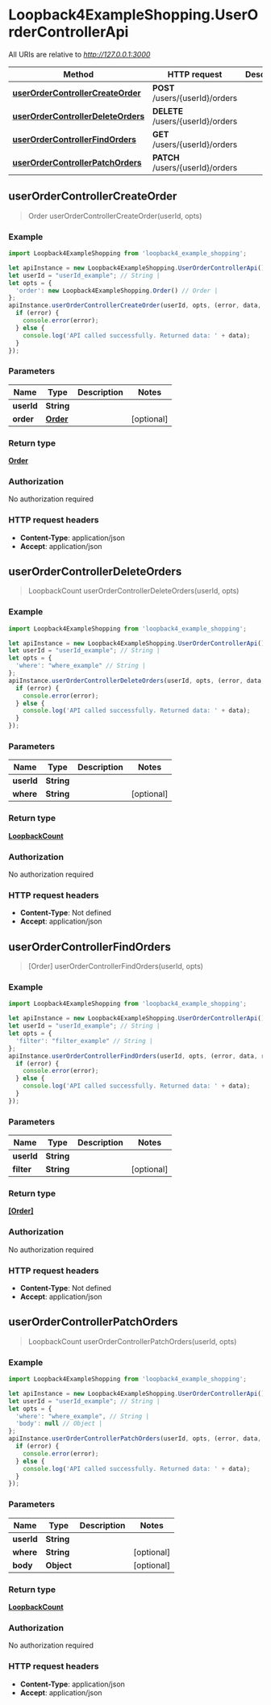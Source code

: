 # Loopback4ExampleShopping.UserOrderControllerApi

All URIs are relative to *http://127.0.0.1:3000*

Method | HTTP request | Description
------------- | ------------- | -------------
[**userOrderControllerCreateOrder**](UserOrderControllerApi.md#userOrderControllerCreateOrder) | **POST** /users/{userId}/orders | 
[**userOrderControllerDeleteOrders**](UserOrderControllerApi.md#userOrderControllerDeleteOrders) | **DELETE** /users/{userId}/orders | 
[**userOrderControllerFindOrders**](UserOrderControllerApi.md#userOrderControllerFindOrders) | **GET** /users/{userId}/orders | 
[**userOrderControllerPatchOrders**](UserOrderControllerApi.md#userOrderControllerPatchOrders) | **PATCH** /users/{userId}/orders | 



## userOrderControllerCreateOrder

> Order userOrderControllerCreateOrder(userId, opts)



### Example

```javascript
import Loopback4ExampleShopping from 'loopback4_example_shopping';

let apiInstance = new Loopback4ExampleShopping.UserOrderControllerApi();
let userId = "userId_example"; // String | 
let opts = {
  'order': new Loopback4ExampleShopping.Order() // Order | 
};
apiInstance.userOrderControllerCreateOrder(userId, opts, (error, data, response) => {
  if (error) {
    console.error(error);
  } else {
    console.log('API called successfully. Returned data: ' + data);
  }
});
```

### Parameters


Name | Type | Description  | Notes
------------- | ------------- | ------------- | -------------
 **userId** | **String**|  | 
 **order** | [**Order**](Order.md)|  | [optional] 

### Return type

[**Order**](Order.md)

### Authorization

No authorization required

### HTTP request headers

- **Content-Type**: application/json
- **Accept**: application/json


## userOrderControllerDeleteOrders

> LoopbackCount userOrderControllerDeleteOrders(userId, opts)



### Example

```javascript
import Loopback4ExampleShopping from 'loopback4_example_shopping';

let apiInstance = new Loopback4ExampleShopping.UserOrderControllerApi();
let userId = "userId_example"; // String | 
let opts = {
  'where': "where_example" // String | 
};
apiInstance.userOrderControllerDeleteOrders(userId, opts, (error, data, response) => {
  if (error) {
    console.error(error);
  } else {
    console.log('API called successfully. Returned data: ' + data);
  }
});
```

### Parameters


Name | Type | Description  | Notes
------------- | ------------- | ------------- | -------------
 **userId** | **String**|  | 
 **where** | **String**|  | [optional] 

### Return type

[**LoopbackCount**](LoopbackCount.md)

### Authorization

No authorization required

### HTTP request headers

- **Content-Type**: Not defined
- **Accept**: application/json


## userOrderControllerFindOrders

> [Order] userOrderControllerFindOrders(userId, opts)



### Example

```javascript
import Loopback4ExampleShopping from 'loopback4_example_shopping';

let apiInstance = new Loopback4ExampleShopping.UserOrderControllerApi();
let userId = "userId_example"; // String | 
let opts = {
  'filter': "filter_example" // String | 
};
apiInstance.userOrderControllerFindOrders(userId, opts, (error, data, response) => {
  if (error) {
    console.error(error);
  } else {
    console.log('API called successfully. Returned data: ' + data);
  }
});
```

### Parameters


Name | Type | Description  | Notes
------------- | ------------- | ------------- | -------------
 **userId** | **String**|  | 
 **filter** | **String**|  | [optional] 

### Return type

[**[Order]**](Order.md)

### Authorization

No authorization required

### HTTP request headers

- **Content-Type**: Not defined
- **Accept**: application/json


## userOrderControllerPatchOrders

> LoopbackCount userOrderControllerPatchOrders(userId, opts)



### Example

```javascript
import Loopback4ExampleShopping from 'loopback4_example_shopping';

let apiInstance = new Loopback4ExampleShopping.UserOrderControllerApi();
let userId = "userId_example"; // String | 
let opts = {
  'where': "where_example", // String | 
  'body': null // Object | 
};
apiInstance.userOrderControllerPatchOrders(userId, opts, (error, data, response) => {
  if (error) {
    console.error(error);
  } else {
    console.log('API called successfully. Returned data: ' + data);
  }
});
```

### Parameters


Name | Type | Description  | Notes
------------- | ------------- | ------------- | -------------
 **userId** | **String**|  | 
 **where** | **String**|  | [optional] 
 **body** | **Object**|  | [optional] 

### Return type

[**LoopbackCount**](LoopbackCount.md)

### Authorization

No authorization required

### HTTP request headers

- **Content-Type**: application/json
- **Accept**: application/json

